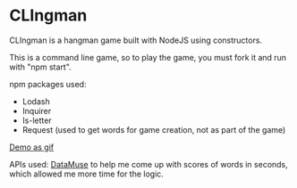 # CLIngman
CLIngman is a hangman game built with NodeJS using constructors.

This is a command line game, so to play the game, you must fork it and run with "npm start". 

npm packages used: 

* Lodash
* Inquirer
* Is-letter
* Request (used to get words for game creation, not as part of the game)

[Demo as gif](http://www.ihatetoast.com/projects.html)

APIs used: [DataMuse](https://api.datamuse.com/api) to help me come up with scores of words in seconds, which allowed me more time for the logic. 
